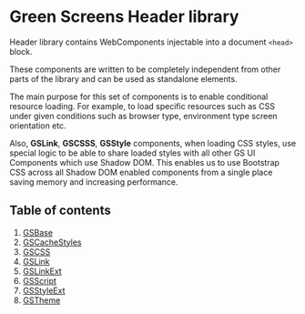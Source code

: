 # Green Screens Header library
 
Header library contains WebComponents injectable into a document ```<head>``` block.
 
These components are written to be completely independent from other parts of the library and can be used as standalone elements.
 
The main purpose for this set of components is to enable conditional resource loading. For example, to load specific resources such as CSS under given conditions such as browser type, environment type screen orientation etc.
 
Also, **GSLink**, **GSCSSS**, **GSStyle** components, when loading CSS styles, use special logic to be able to share loaded styles with all other GS UI Components which use Shadow DOM. This enables us to use Bootstrap CSS across all Shadow DOM enabled components from a single place saving memory and increasing performance.
 
## Table of contents
 
1. [GSBase](./GSBase.md)
2. [GSCacheStyles](./GSCacheStyles.md)
3. [GSCSS](./GSCSS.md)
4. [GSLink](./GSLink.md)
5. [GSLinkExt](./GSLinkExt.md)
6. [GSScript](./GSScript.md)
7. [GSStyleExt](./GSStyleExt.md)
8. [GSTheme](./GSTheme.md)
   

